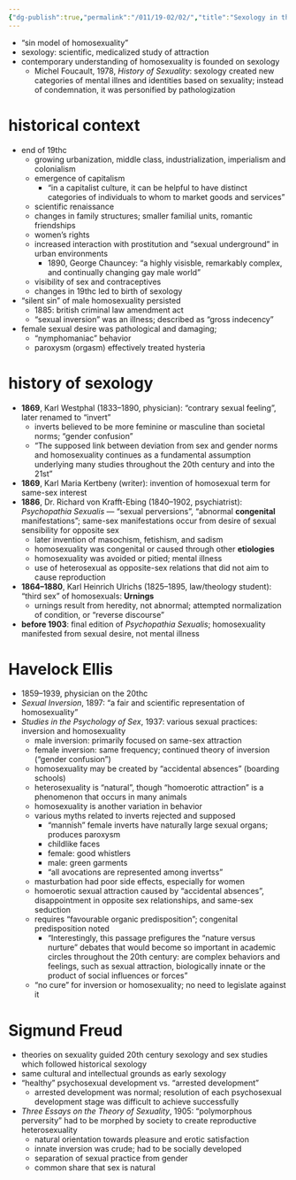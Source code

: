 ```yaml
---
{"dg-publish":true,"permalink":"/011/19-02/02/","title":"Sexology in the United States","tags":["SJS310"]}
---
```


- “sin model of homosexuality”
- sexology: scientific, medicalized study of attraction
- contemporary understanding of homosexuality is founded on sexology
	- Michel Foucault, 1978, *History of Sexuality*: sexology created new categories of mental illnes and identities based on sexuality; instead of condemnation, it was personified by pathologization
# historical context
- end of 19thc
	- growing urbanization, middle class, industrialization, imperialism and colonialism
	- emergence of capitalism
		- “in a capitalist culture, it can be helpful to have distinct categories of individuals to whom to market goods and services”
	- scientific renaissance
	- changes in family structures; smaller familial units, romantic friendships
	- women’s rights
	- increased interaction with prostitution and “sexual underground” in urban environments
		- 1890, George Chauncey: “a highly visisble, remarkably complex, and continually changing gay male world”
	- visibility of sex and contraceptives
	- changes in 19thc led to birth of sexology
- “silent sin” of male homosexuality persisted
	- 1885: british criminal law amendment act
	- “sexual inversion” was an illness; described as “gross indecency”
- female sexual desire was pathological and damaging;
	- “nymphomaniac” behavior
	- paroxysm (orgasm) effectively treated hysteria
# history of sexology
- **1869**, Karl Westphal (1833–1890, physician): “contrary sexual feeling”, later renamed to “invert”
	- inverts believed to be more feminine or masculine than societal norms; “gender confusion”
	- “The supposed link between deviation from sex and gender norms and homosexuality continues as a fundamental assumption underlying many studies throughout the 20th century and into the 21st”
- **1869**, Karl Maria Kertbeny (writer): invention of homosexual term for same-sex interest
- **1886**, Dr. Richard von Krafft-Ebing (1840–1902, psychiatrist): *Psychopathia Sexualis* — “sexual perversions”, “abnormal **congenital** manifestations”; same-sex manifestations occur from desire of sexual sensibility for opposite sex
	- later invention of masochism, fetishism, and sadism
	- homosexuality was congenital or caused through other **etiologies**
	- homosexuality was avoided or pitied; mental illness
	- use of heterosexual as opposite-sex relations that did not aim to cause reproduction
- **1864–1880**, Karl Heinrich Ulrichs (1825–1895, law/theology student): “third sex” of homosexuals: **Urnings**
	- urnings result from heredity, not abnormal; attempted normalization of condition, or “reverse discourse”
- **before 1903**: final edition of *Psychopathia Sexualis*; homosexuality manifested from sexual desire, not mental illness
# Havelock Ellis
- 1859–1939, physician on the 20thc
- *Sexual Inversion*, 1897: “a fair and scientific representation of homosexuality”
- *Studies in the Psychology of Sex*, 1937: various sexual practices: inversion and homosexuality
	- male inversion: primarily focused on same-sex attraction
	- female inversion: same frequency; continued theory of inversion (“gender confusion”)
	- homosexuality may be created by “accidental absences” (boarding schools)
	- heterosexuality is “natural”, though “homoerotic attraction” is a phenomenon that occurs in many animals
	- homosexuality is another variation in behavior
	- various myths related to inverts rejected and supposed
		- “mannish” female inverts have naturally large sexual organs; produces paroxysm
		- childlike faces
		- female: good whistlers
		- male: green garments
		- “all avocations are represented among invertss”
	- masturbation had poor side effects, especially for women
	- homoerotic sexual attraction caused by “accidental absences”, disappointment in opposite sex relationships, and same-sex seduction
	- requires “favourable organic predisposition”; congenital predisposition noted
		- “Interestingly, this passage prefigures the “nature versus nurture” debates that would become so important in academic circles throughout the 20th century: are complex behaviors and feelings, such as sexual attraction, biologically innate or the product of social influences or forces”
	- “no cure”  for inversion or homosexuality; no need to legislate against it
# Sigmund Freud
- theories on sexuality guided 20th century sexology and sex studies which followed historical sexology
- same cultural and intellectual grounds as early sexology
- “healthy” psychosexual development vs. “arrested development”
	- arrested development was normal; resolution of each psychosexual development stage was difficult to achieve successfully
- *Three Essays on the Theory of Sexuality*, 1905: “polymorphous perversity” had to be morphed by society to create reproductive heterosexuality
	- natural orientation towards pleasure and erotic satisfaction
	- innate inversion was crude; had to be socially developed
	- separation of sexual practice from gender
	- common share that sex is natural